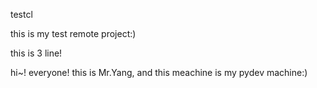 testcl

this is my test remote project:)


this is 3 line!

hi~! everyone! this is Mr.Yang, and this meachine is my pydev machine:)

